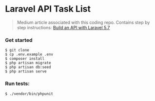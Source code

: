 Laravel API Task List
===

> Medium article associated with this coding repo. Contains step by step instructions: [Build an API with Laravel 5.7](https://medium.com/@connorleech/build-an-api-with-laravel-5-7-b3aa16ca2e69)

### Get started

``` 
$ git clone
$ cp .env.example .env
$ composer install
$ php artisan migrate
$ php artisan db:seed
$ php artisan serve
```

### Run tests:

``` 
$ ./vendor/bin/phpunit
```
